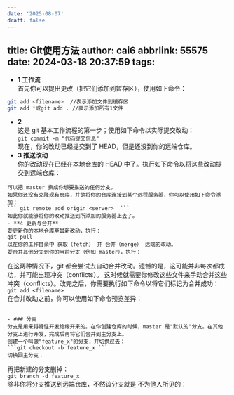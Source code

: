 ```yaml
---
date: '2025-08-07'
draft: false
---
```


title: Git使用方法
author: cai6
abbrlink: 55575
date: 2024-03-18 20:37:59
tags:
---
- **1 工作流**   
首先你可以提出更改（把它们添加到暂存区），使用如下命令：  
 ```bash  
 git add <filename>  //表示添加文件到缓存区
git add *或git add . //表示添加所有1文件
 ```  
- **2**   
这是 git 基本工作流程的第一步；使用如下命令以实际提交改动：  
``` git commit -m "代码提交信息"   ```  
现在，你的改动已经提交到了 HEAD，但是还没到你的远端仓库。  
- **3 推送改动**  
你的改动现在已经在本地仓库的 HEAD 中了。执行如下命令以将这些改动提交到远端仓库：  
```  
可以把 master 换成你想要推送的任何分支。  
如果你还没有克隆现有仓库，并欲将你的仓库连接到某个远程服务器，你可以使用如下命令添加：  
``` git remote add origin <server>  ```  
如此你就能够将你的改动推送到所添加的服务器上去了。
- **4 更新与合并**  
要更新你的本地仓库至最新改动，执行：  
git pull
以在你的工作目录中 获取（fetch） 并 合并（merge） 远端的改动。  
要合并其他分支到你的当前分支（例如 master），执行：  
```  
在这两种情况下，git 都会尝试去自动合并改动。遗憾的是，这可能并非每次都成功，并可能出现冲突（conflicts）。 这时候就需要你修改这些文件来手动合并这些冲突（conflicts）。改完之后，你需要执行如下命令以将它们标记为合并成功：  
```git add <filename> ```  
在合并改动之前，你可以使用如下命令预览差异：  
```

- ### 分支  
分支是用来将特性开发绝缘开来的。在你创建仓库的时候，master 是"默认的"分支。在其他分支上进行开发，完成后再将它们合并到主分支上。  
创建一个叫做"feature_x"的分支，并切换过去：  
```git checkout -b feature_x ```   
切换回主分支：   
```  
再把新建的分支删掉：  
```git branch -d feature_x  ```  
除非你将分支推送到远端仓库，不然该分支就是 不为他人所见的：  
```